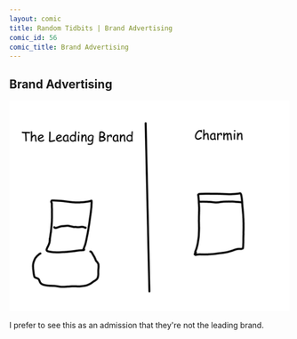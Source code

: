 ```yaml
---
layout: comic
title: Random Tidbits | Brand Advertising
comic_id: 56
comic_title: Brand Advertising
---
```


## Brand Advertising

<img id="img56" src="/assets/images/56.png">

I prefer to see this as an admission that they're not the leading brand.
